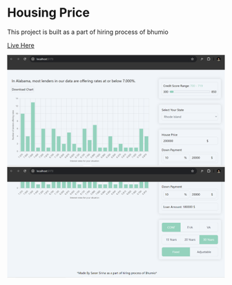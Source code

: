 # Housing Price

This project is built as a part of hiring process of bhumio

[Live Here](https://bhumio-assignment-by-saran.netlify.app/)

![Bhumio](./bhumio1.png)
![Bhumio](./bhumio2.png)
